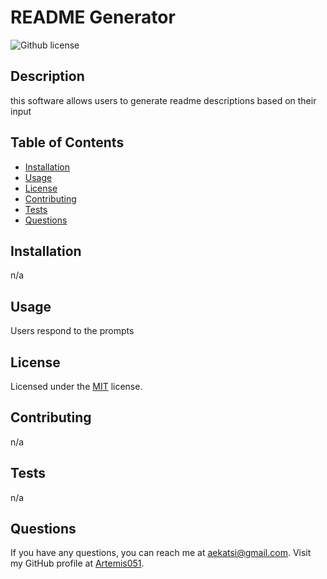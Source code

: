 # README Generator
   ![Github license](https://img.shields.io/badge/license-MIT-blue.svg)
  ## Description
this software allows users to generate readme descriptions based on their input

## Table of Contents
- [Installation](#installation)
- [Usage](#usage)
- [License](#license)
- [Contributing](#contributing)
- [Tests](#tests)
- [Questions](#questions)

## Installation
n/a

## Usage
Users respond to the prompts 
  
## License
Licensed under the [MIT](https://opensource.org/licenses/MIT) license.

## Contributing
n/a

## Tests
n/a

## Questions
If you have any questions, you can reach me at aekatsi@gmail.com. Visit my GitHub profile at [Artemis051](https://github.com/Artemis051).
